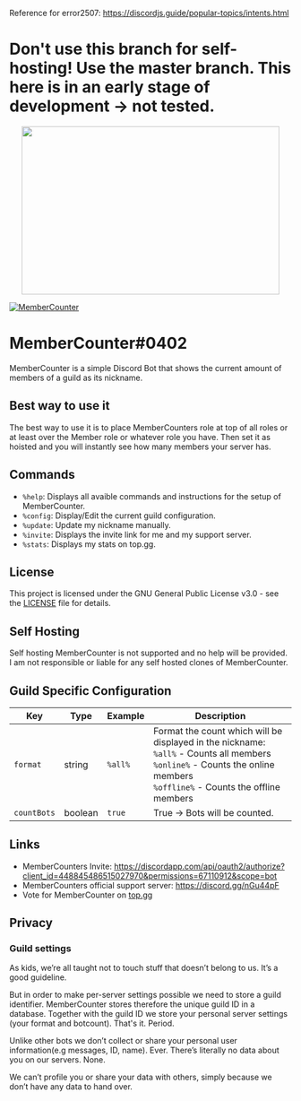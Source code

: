 
Reference for error2507: https://discordjs.guide/popular-topics/intents.html

# Don't use this branch for self-hosting! Use the master branch. This here is in an early stage of development -> not tested. 
<p align="center">
  <img width="460" height="300" src="https://raw.githubusercontent.com/error2507/MemberCounter/d.js-v12-update/images/5be0e8989adc15cb63c83a4ff25cecb6.png">
</p>
<a href="https://top.gg/bot/448845486515027970" >
  <img src="https://discordbots.org/api/widget/448845486515027970.svg" alt="MemberCounter" />
</a>


# MemberCounter#0402

MemberCounter is a simple Discord Bot that shows the current amount of members of a guild as its nickname.

## Best way to use it
The best way to use it is to place MemberCounters role at top of all roles or at least over the Member role or whatever role you have. Then set it as hoisted and you will instantly see how many members your server has.

## Commands
* `%help`: Displays all avaible commands and instructions for the setup of MemberCounter.
* `%config`: Display/Edit the current guild configuration.
* `%update`: Update my nickname manually.
* `%invite`: Displays the invite link for me and my support server.
* `%stats`: Displays my stats on top.gg.

## License

This project is licensed under the GNU General Public License v3.0 - see the [LICENSE](https://github.com/error2507/MemberCounter/blob/d.js-v12-update/LICENSE) file for details.

## Self Hosting

Self hosting MemberCounter is not supported and no help will be provided. I am not responsible or liable for any self hosted clones of MemberCounter.

## Guild Specific Configuration

| Key | Type | Example | Description |
|-----|------|---------|-------------|
| `format` | string | `%all%` | Format the count which will be displayed in the nickname:<br>`%all%` - Counts all members<br>`%online%` - Counts the online members<br>`%offline%` - Counts the offline members |
| `countBots` | boolean | `true` | True -> Bots will be counted. |

## Links
* MemberCounters Invite: https://discordapp.com/api/oauth2/authorize?client_id=448845486515027970&permissions=67110912&scope=bot
* MemberCounters official support server: https://discord.gg/nGu44pF
* Vote for MemberCounter on [top.gg](https://top.gg/bot/448845486515027970)

## Privacy
### Guild settings
As kids, we’re all taught not to touch stuff that doesn’t belong to us. It’s a good guideline.

But in order to make per-server settings possible we need to store a guild identifier. MemberCounter stores therefore the unique guild ID in a database. 
Together with the guild ID we store your personal server settings (your format and botcount). That's it. Period.

Unlike other bots we don’t collect or share your personal user information(e.g messages, ID, name). Ever. There’s literally no data about you on our servers. None. 

We can’t profile you or share your data with others, simply because we don’t have any data to hand over. 
